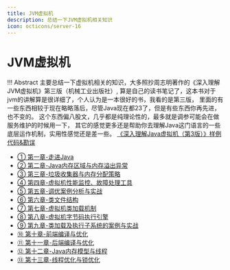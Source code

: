 ```yaml
---
title: JVM虚拟机
description: 总结一下JVM虚拟机相关知识
icon: octicons/server-16
---
```


# JVM虚拟机

!!! Abstract
    主要总结一下虚拟机相关的知识，大多照抄周志明著作的《深入理解JVM虚拟机》第三版（机械工业出版社）,
    算是自己的读书笔记了，这本书对于jvm的讲解算是很详细了，个人认为是一本很好的书，我看的是第三版，
    里面的有一些东西相较于现在略略落后，尽管Java现在都23了，但是有些东西你再先进，也不变的。
    这个东西偏八股文，几乎都是纯理论性的，最多就是调参可能会在做服务维护的时候用一下，
    其它的感觉更多还是帮助你去理解Java这门语言的一些底层运作机制，实用性感觉还是差一些。
    [《深入理解Java虚拟机（第3版）》样例代码&勘误](https://github.com/fenixsoft/jvm_book)

- <a class="navigation" href="第一章-走进Java/">① 第一章-走进Java</a>
- <a class="navigation" href="第二章-Java内存区域与内存溢出异常/">② 第二章-Java内存区域与内存溢出异常</a>
- <a class="navigation" href="第三章-垃圾收集器与内存分配策略/">③ 第三章-垃圾收集器与内存分配策略</a>
- <a class="navigation" href="第四章-虚拟机性能监控、故障处理工具/">④ 第四章-虚拟机性能监控、故障处理工具</a>
- <a class="navigation" href="第五章-调优案例分析与实战/">⑤ 第五章-调优案例分析与实战</a>
- <a class="navigation" href="第六章-类文件结构/">⑥ 第六章-类文件结构</a>
- <a class="navigation" href="第七章-虚拟机类加载机制/">⑦ 第七章-虚拟机类加载机制</a>
- <a class="navigation" href="第八章-虚拟机字节码执行引擎/">⑧ 第八章-虚拟机字节码执行引擎</a>
- <a class="navigation" href="第九章-类加载及执行子系统的案例与实战/">⑨ 第九章-类加载及执行子系统的案例与实战</a>
- <a class="navigation" href="第十章-前端编译与优化/">⑩ 第十章-前端编译与优化</a>
- <a class="navigation" href="第十一章-后端编译与优化/">⑪ 第十一章-后端编译与优化</a>
- <a class="navigation" href="第十二章-Java内存模型与线程/">⑫ 第十二章-Java内存模型与线程</a>
- <a class="navigation" href="第十三章-线程优化与锁优化/">⑬ 第十三章-线程优化与锁优化</a>